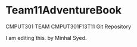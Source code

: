 Team11AdventureBook
===================

CMPUT301 TEAM CMPUT301F13T11 Git Repository


I am editing this. by Minhal Syed.